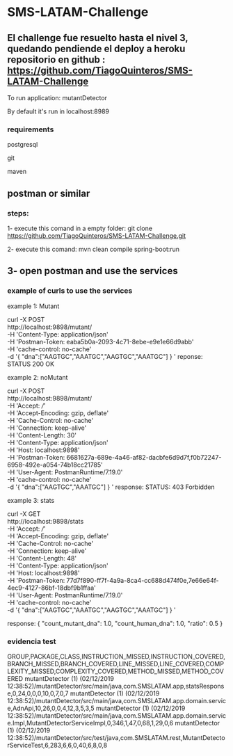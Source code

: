 # SMS-LATAM-Challenge

El challenge fue resuelto hasta el nivel 3, quedando pendiende el deploy a heroku
repositorio en github : https://github.com/TiagoQuinteros/SMS-LATAM-Challenge
---------

To run application: mutantDetector

By default it's run in localhost:8989

### requirements

postgresql

git

maven

postman or similar
---------
### steps:

1- execute this comand in a empty folder: git clone https://github.com/TiagoQuinteros/SMS-LATAM-Challenge.git

2- execute this comand: mvn clean compile spring-boot:run

3- open postman and use the services
---------
### example of curls to use the services

example 1: Mutant

curl -X POST \
  http://localhost:9898/mutant/ \
  -H 'Content-Type: application/json' \
  -H 'Postman-Token: eaba5b0a-2093-4c71-8ebe-e9e1e66d9abb' \
  -H 'cache-control: no-cache' \
  -d '{
"dna":["AAGTGC","AAATGC","AAGTGC","AAATGC"]
}
'
reponse: STATUS 200 OK

example 2: noMutant

curl -X POST \
  http://localhost:9898/mutant/ \
  -H 'Accept: */*' \
  -H 'Accept-Encoding: gzip, deflate' \
  -H 'Cache-Control: no-cache' \
  -H 'Connection: keep-alive' \
  -H 'Content-Length: 30' \
  -H 'Content-Type: application/json' \
  -H 'Host: localhost:9898' \
  -H 'Postman-Token: 6681627a-689e-4a46-af82-dacbfe6d9d7f,f0b72247-6958-492e-a054-74b18cc21785' \
  -H 'User-Agent: PostmanRuntime/7.19.0' \
  -H 'cache-control: no-cache' \
  -d '{
"dna":["AAGTGC","AAATGC"]
}
'
response: STATUS: 403 Forbidden

example 3: stats

curl -X GET \
  http://localhost:9898/stats \
  -H 'Accept: */*' \
  -H 'Accept-Encoding: gzip, deflate' \
  -H 'Cache-Control: no-cache' \
  -H 'Connection: keep-alive' \
  -H 'Content-Length: 48' \
  -H 'Content-Type: application/json' \
  -H 'Host: localhost:9898' \
  -H 'Postman-Token: 77d7f890-ff7f-4a9a-8ca4-cc688d474f0e,7e66e64f-4ec9-4127-86bf-18dbf9b1ffaa' \
  -H 'User-Agent: PostmanRuntime/7.19.0' \
  -H 'cache-control: no-cache' \
  -d '{
"dna":["AAGTGC","AAATGC","AAGTGC","AAATGC"]
}
'

response: 
{
    "count_mutant_dna": 1.0,
    "count_human_dna": 1.0,
    "ratio": 0.5
}


### evidencia test 

GROUP,PACKAGE,CLASS,INSTRUCTION_MISSED,INSTRUCTION_COVERED,BRANCH_MISSED,BRANCH_COVERED,LINE_MISSED,LINE_COVERED,COMPLEXITY_MISSED,COMPLEXITY_COVERED,METHOD_MISSED,METHOD_COVERED
mutantDetector (1) (02/12/2019 12:38:52)/mutantDetector/src/main/java,com.SMSLATAM.app,statsResponse,0,24,0,0,0,10,0,7,0,7
mutantDetector (1) (02/12/2019 12:38:52)/mutantDetector/src/main/java,com.SMSLATAM.app.domain.service,AdnApi,10,26,0,0,4,12,3,5,3,5
mutantDetector (1) (02/12/2019 12:38:52)/mutantDetector/src/main/java,com.SMSLATAM.app.domain.service.Impl,MutantDetectorServiceImpl,0,346,1,47,0,68,1,29,0,6
mutantDetector (1) (02/12/2019 12:38:52)/mutantDetector/src/test/java,com.SMSLATAM.rest,MutantDetectorServiceTest,6,283,6,6,0,40,6,8,0,8



